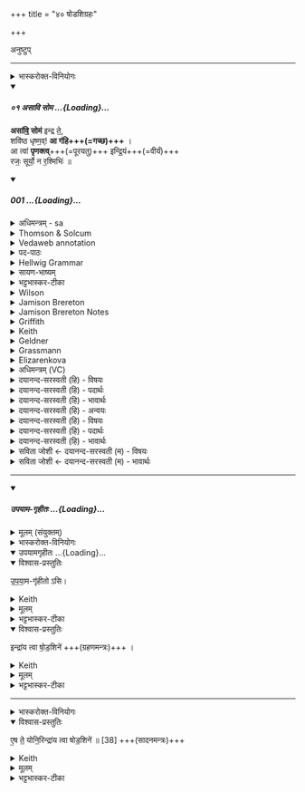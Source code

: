+++
title = "४० षोडशिग्रहः"

+++
<div class="js_include" url="/vedAH_yajuH/taittirIyam/sArasvata-vibhAgaH/saMhitA/sarva-prastutiH/1/4_somAbhiShavAdi/40_ShoDashigrahaH"  newLevelForH1="1" includeTitle="true">


अनुष्टुप्

_______
<details><summary>भास्करोक्त-विनियोगः</summary>

1तस्मिन्नेव तृतीयसवने गृह्णाति - असावित्यनुष्टुभा ॥ 
</details>
<div class="js_include" includetitle="false" newlevelforh1="5" unfilled url="/vedAH_Rk/shAkalam/saMhitA/vishvAsa-prastutiH/01/084/01_asAvi_soma.md">
<details open><summary><h5>०१ असावि सोम ...{Loading}...</h5></summary>


**असा॑वि॒ सोम॑** इन्द्र ते॒,  
शवि॑ष्ठ धृष्ण॒व्! **आ ग॑हि+++(=गच्छ)+++** ।  
आ त्वा॑ **पृणक्त्व्**+++(=पूरयतु)+++ इन्द्रि॒यं+++(=वीर्यं)+++  
रजः॒ सूर्यो॒ न र॒श्मिभिः॑ ॥

</details>
</div>
<div class="js_include" includetitle="false" newlevelforh1="5" unfilled url="/vedAH_Rk/shAkalam/saMhitA/sarvASh_TIkAH/01/084/01_asAvi_soma.md">
<details open><summary><h5>001 ...{Loading}...</h5></summary>
<details><summary>अधिमन्त्रम् - sa</summary>

- देवता - इन्द्रः
- ऋषिः - गोतमो राहूगणः
- छन्दः - अनुष्टुप्
</details>
<details><summary>Thomson & Solcum</summary>

अ᳓सावि सो᳓म इन्द्र ते  
श᳓विष्ठ धृष्णव् आ᳓ गहि  
आ᳓ त्वा पृणक्तु इन्द्रियं᳓  
र᳓जः सू᳓र्यो न᳓ रश्मि᳓भिः
</details>
<details><summary>Vedaweb annotation</summary>

_________
**Strata**  
Normal on metrical evidence alone

_________
**Pāda-label**  
genre M  
genre M  
genre M  
genre M
_________
**Morph**  
ásāvi ← √su- (root)  
{number:SG, person:3, mood:IND, tense:AOR, voice:PASS}

indra ← índra- (nominal stem)  
{case:VOC, gender:M, number:SG}

sómaḥ ← sóma- (nominal stem)  
{case:NOM, gender:M, number:SG}

te ← tvám (pronoun)  
{case:DAT, number:SG}

ā́ ← ā́ (invariable)  
{}

dhr̥ṣṇo ← dhr̥ṣṇú- (nominal stem)  
{case:VOC, gender:M, number:SG}

gahi ← √gam- (root)  
{number:SG, person:2, mood:IMP, tense:AOR, voice:ACT}

śáviṣṭha ← śáviṣṭha- (nominal stem)  
{case:VOC, gender:M, number:SG}

ā́ ← ā́ (invariable)  
{}

indriyám ← indriyá- (nominal stem)  
{case:NOM, gender:N, number:SG}

pr̥ṇaktu ← √pr̥c- (root)  
{number:SG, person:3, mood:IMP, tense:PRS, voice:ACT}

tvā ← tvám (pronoun)  
{case:ACC, number:SG}

ná ← ná (invariable)  
{}

rájaḥ ← rájas- (nominal stem)  
{case:NOM, gender:N, number:SG}

raśmíbhiḥ ← raśmí- (nominal stem)  
{case:INS, gender:M, number:PL}

sū́ryaḥ ← sū́rya- (nominal stem)  
{case:NOM, gender:M, number:SG}

</details>
<details><summary>पद-पाठः</summary>

असा॑वि । सोमः॑ । इ॒न्द्र॒ । ते॒ । शवि॑ष्ठ । धृ॒ष्णो॒ इति॑ । आ । ग॒हि॒ ।  
आ । त्वा॒ । पृ॒ण॒क्तु॒ । इ॒न्द्रि॒यम् । रजः॑ । सू॒र्यः॑ । न । र॒श्मिऽभिः॑ ॥
</details>
<details><summary>Hellwig Grammar</summary>

-   *asāvi* ← *su*
- \[verb\], singular, Aorist passive
- “press out; su.”

_________

- *soma* ← *somaḥ* ← *soma*
- \[noun\], nominative, singular, masculine
- “Soma; moon; soma \[word\]; Candra.”

_________

- *indra*
- \[noun\], vocative, singular, masculine
- “Indra; leader; best; king; first; head; self; indra \[word\];
    Indra; sapphire; fourteen; guru.”

_________

- *te* ← *tvad*
- \[noun\], dative, singular
- “you.”

_________

- *śaviṣṭha*
- \[noun\], vocative, singular, masculine
- “mighty.”

_________

- *dhṛṣṇav* ← *dhṛṣṇo* ← *dhṛṣṇu*
- \[noun\], vocative, singular, masculine
- “brave; ferocious; strong.”

_________

- *ā*
- \[adverb\]
- “towards; ākāra; until; ā; since; according to; ā \[suffix\].”

_________

- *gahi* ← *gam*
- \[verb\], singular, Aorist imperative
- “go; situate; enter (a state); travel; disappear; \[in\]; elapse;
    leave; reach; vanish; love; walk; approach; issue; hop on; gasify;
    get; come; die; drain; spread; transform; happen; discharge; ride;
    to be located; run; detect; refer; go; shall; drive.”

_________

- *ā*
- \[adverb\]
- “towards; ākāra; until; ā; since; according to; ā \[suffix\].”

_________

- *tvā* ← *tvad*
- \[noun\], accusative, singular
- “you.”

_________

- *pṛṇaktv* ← *pṛṇaktu* ← *pṛc*
- \[verb\], singular, Present imperative
- “mix; unite.”

_________

- *indriyaṃ* ← *indriyam* ← *indriya*
- \[noun\], nominative, singular, neuter
- “sense organ; Indriya; sense; power; semen; indriya \[word\]; mind;
    penis; manfulness; force.”

_________

- *rajaḥ* ← *rajas*
- \[noun\], accusative, singular, neuter
- “powder; menorrhea; dust; Rajas; atmosphere; rajas; pollen; passion;
    rajas \[word\]; sindūra; rust; tin; impurity; dark; sky.”

_________

- *sūryo* ← *sūryaḥ* ← *sūrya*
- \[noun\], nominative, singular, masculine
- “sun; Surya; sūrya \[word\]; right nostril; twelve; Calotropis
    gigantea Beng.; sūryakānta; sunlight; best.”

_________

- *na*
- \[adverb\]
- “not; like; no; na \[word\].”

_________

- *raśmibhiḥ* ← *raśmi*
- \[noun\], instrumental, plural, masculine
- “beam; rein; sunbeam; shininess; cord.”

_________

</details>
<details><summary>सायण-भाष्यम्</summary>

हे **इन्द्र** **ते** त्वदर्थं **सोमः** **असावि** अभिषुतोऽभूत् । हे **शविष्ठ** अतिशयेन बलवन् अत एव **धृष्णो** शत्रूणां धर्षयितरिन्द्र **आ** **गहि** देवयजनदेशमागच्छ । आगतं च त्वाम् **इन्द्रियं** सोमपानेनोत्पन्नं प्रभूतं सामर्थ्यम् **आ** **पृणक्तु** आपूरयतु । **रजः** अन्तरिक्षं **रश्मिभिः** किरणैः **सूर्यो** **न** । यथा सूर्यः पूरयति तद्वत् ॥ शविष्ठ । शवस्विञ्शब्दात् इष्टनि ‘ विन्मतोर्लुक्'।' टेः' इति टिलोपः । पादादित्वात् निघाताभावः । गहि । गमेर्लोटि: बहलं छन्दसि ' इति शपो लुक् ।' अनुदात्तोपदेश इत्यादिना अनुनासिकलोपः । तस्य ‘असिद्धवदत्रा भात्' इति असिद्धवत्त्वात् हेः लुगभावः ॥
</details>
<details><summary>भट्टभास्कर-टीका</summary>

हे **इन्द्र शविष्ठ** बलवत्तम । शवस्वच्-छब्दादिष्ठनि 'विन्मतोर्लुक्' इति मतुपो लुक्, 'टेः' इति टिलोपः । हे **धृष्णो** शत्रूणां धर्षयितः । 'त्रसिगृधिधृषिक्षिपेः क्नुः' इति क्नुप्रत्ययः । **आगहि** आगच्छ अस्मद्यज्ञम् । गमेश्शपो लुक् ।

कस्मादेवमुच्यस इति चेत्? त्वदर्थम् अयं **सोमोऽसावि** अभिषुतस् - तस्मादागच्छेति ।

किञ्च - **इन्द्रियं** वीर्यं सोमपानेन च प्रभूततां गतं त्वाम् **आपृणक्तु** आपूरयतु । सूर्यमिव रज उदकं यथा रश्मिभिर्द्वारभूतैः सूर्यमापूरयति ॥
</details>
<details><summary>Wilson</summary>

_________
**English translation:**  

“The **Soma** has been expressed, **Indra**, for you; potent humber (of your foes), approach; may vigour fill you (by Soma), as the sun fills the firmament with his rays.”
</details>
<details><summary>Jamison Brereton</summary>

The soma has been pressed for you, Indra. O strongest bold one,  come here.  
Let Indrian strength permeate you, as the sun permeates the airy realm  with its rays.
</details>
<details><summary>Jamison Brereton Notes</summary>

Unlike the standard tr., Witzel Gotō take rájaḥ ‘Raum’ with the frame, not the simile: “… soll dich (und) den Raum erfüllen, wie die Sonne …” I assume this is because the simile particle ná, which usually follows the first word of a simile, here follows the second word, by most interpretations (rájaḥ sū́ryo ná raśmíbhiḥ). This does not seem to me sufficient reason to split apart this cosmological image. I attribute the position of ná to the particularly close association of sū́rya- and raśmíbhiḥ, which are frequently adjacent (cf. esp. the identical simile but without a third term … sū́ryo ná raśmíbhiḥ in VIII.43.32, IX.41.5).
</details>
<details><summary>Griffith</summary>

The Soma hath been pressed for thee, O Indra; mightiest, bold One, come.  
     May Indra-vigour fill thee full, as the Sun fills mid-air with rays.
</details>
<details><summary>Keith</summary>

The Soma hath been pressed for thee O Indra;  
O most strong, O impetuous one, come hither;  
Let power encompass thee,  
Even as the sun encompasses the atmosphere with its rays.
</details>
<details><summary>Geldner</summary>

Soma ist für dich, Indra, ausgepresst, du Stärkster, Mutiger, komm herbei! Dich soll die Indrakraft durchdringen wie die Sonne mit ihren Strahlen den Raum.
</details>
<details><summary>Grassmann</summary>

Gepresst ist Soma, Indra, dir, o stärkster, kühner, komme her; Die Indrakraft durchdringe dich, wie Sonnenstrahlen rings die Luft.
</details>
<details><summary>Elizarenkova</summary>

Выжат сома для тебя, о Индра, –  
Приди, о самый сильный, дерзкий (бог)!  
Да наполнит тебя сила Индры,  
Как солнце – пространство (своими) лучами!
</details>
<details><summary>अधिमन्त्रम् (VC)</summary>

- इन्द्र:
- गोतमो राहूगणः
- निचृदनुष्टुप्
- गान्धारः
</details>
<details><summary>दयानन्द-सरस्वती (हि) - विषयः</summary>

अब चौरासीवें सूक्त का आरम्भ किया जाता है। इसके प्रथम मन्त्र में सेनापति के गुणों का उपदेश किया है ॥
</details>
<details><summary>दयानन्द-सरस्वती (हि) - पदार्थः</summary>

पदार्थान्वयभाषाः -  हे (धृष्णो) प्रगल्भ (शविष्ठ) प्रशंसित बलयुक्त (इन्द्र) परमैश्वर्य देनेहारे सत्पुरुष (ते) तेरे लिये जो (सोमः) अनेक प्रकार के रोगों को विनाश करनेहारी औषधियों का सार हमने (असावि) सिद्ध किया है, जो तेरी (इन्द्रियम्) इन्द्रियों को (सूर्यः) सविता (रश्मिभिः) किरणों से (रजः) लोकों का प्रकाश करने के (न) तुल्य प्रकाश करे उसको तू (आगहि) प्राप्त हो, वह (त्वा) तुझे (आ पृणक्तु) बल और आरोग्यता से युक्त करे ॥ १ ॥
</details>
<details><summary>दयानन्द-सरस्वती (हि) - भावार्थः</summary>

भावार्थभाषाः -  इस मन्त्र में उपमालङ्कार है। प्रजा, सेना और पाठशालाओं की सभाओ में स्थित पुरुषों को योग्य है कि अच्छे प्रकार सूर्य के समान तेजस्वी पुरुष को प्रजा, सेना और पाठशालाओं में अध्यक्ष करके सब प्रकार से उसका सत्कार करना चाहिये, वैसे सभ्यजनों की भी प्रतिष्ठा करनी चाहिये ॥ १ ॥
</details>
<details><summary>दयानन्द-सरस्वती (हि) - अन्वयः</summary>

अन्वय:  हे धृष्णो शविष्ठेन्द्र ! ते तुभ्यं यः सोमोऽस्माभिरसावि यस्ते तवेन्द्रियं सूर्यो रश्मिभी रजो नेव प्रकाशयेत् तं त्वमागहि समन्तात् प्राप्नुहि स च त्वा त्वामापृणक्तु ॥ १ ॥
</details>
<details><summary>दयानन्द-सरस्वती (हि) - विषयः</summary>

पुनः सेनाध्यक्षकृत्यमुपदिश्यते ॥
</details>
<details><summary>दयानन्द-सरस्वती (हि) - पदार्थः</summary>

पदार्थान्वयभाषाः -  (असावि) उत्पाद्यते (सोमः) उत्तमोऽनेकविधरोगनाशक ओषधिरसः (इन्द्र) सर्वैश्वर्यप्राप्तिहेतो (ते) तुभ्यम् (शविष्ठ) बलिष्ठ (धृष्णो) प्रगल्भ (आ) आभिमुख्ये (गहि) प्राप्नुहि (आ) समन्तात् (त्वा) त्वाम् (पृणक्तु) सम्पर्कं करोतु (इन्द्रियम्) मनः (रजः) लोकसमूहम् (सूर्यः) सविता (न) इव (रश्मिभिः) किरणैः ॥ १ ॥
</details>
<details><summary>दयानन्द-सरस्वती (हि) - भावार्थः</summary>

भावार्थभाषाः -  अत्रोपमालङ्कारः। प्रजासेनाशालासभास्थैः पुरुषैः सुपरीक्ष्य सूर्यसदृशं प्रजासेनाशालासभाध्यक्षं कृत्वा सर्वथा स सत्कर्त्तव्य एवं सभ्या अपि प्रतिष्ठापयितव्याः ॥ १ ॥
</details>
<details><summary>सविता जोशी ← दयानन्द-सरस्वती (म) - विषयः</summary>

या सूक्तात सेनापतीचे गुणवर्णन असल्यामुळे या सूक्तार्थ्याची संगती पूर्वसूक्तार्थाबरोबर जाणली पाहिजे. ॥
</details>
<details><summary>सविता जोशी ← दयानन्द-सरस्वती (म) - भावार्थः</summary>

भावार्थभाषाः -  या मंत्रात उपमालंकार आहे, प्रजा, सेना, शाळा व सभा यांच्यात स्थित पुरुषांनी सूर्याप्रमाणे तेजस्वी पुरुषाला प्रजा, सेना शाळेत अध्यक्ष करून सर्व प्रकारे त्याचा सत्कार केला पाहिजे तसे सभ्य लोकांचाही आदर केला पाहिजे. ॥ १ ॥
</details>
</details>
</div>  


_______

<div class="js_include" includetitle="false" newlevelforh1="5" unfilled url="/vedAH_yajuH/taittirIyam/sArasvata-vibhAgaH/saMhitA/yajuH/sarva-prastutiH/1/4_somAbhiShavAdi/38_ShoDashigrahaH/upayAma-gRhItaH.md">
<details open><summary><h5>उपयाम-गृहीतः ...{Loading}...</h5></summary>
<details><summary>मूलम् (संयुक्तम्)</summary>

उ॒प॒या॒मगृ॑हीतो॒ऽसीन्द्रा॑य त्वा षोड॒शिन॑ ए॒ष ते॒ योनि॒रिन्द्रा॑य त्वा षोड॒शिने॑ ॥
</details>
<details><summary>भास्करोक्त-विनियोगः</summary>

(ग्रहणम्)
</details>
<div class="js_include" includetitle="false" newlevelforh1="5" unfilled="" url="/vedAH_yajuH/taittirIyam/sArasvata-vibhAgaH/saMhitA/yajuH/sarva-prastutiH/1/4_somAbhiShavAdi/03_antaryAmagrahaH/upayAmagRhItaH.md">
<details open><summary><h10>उपयामगृहीतः ...{Loading}...</h10></summary>
<details open><summary>विश्वास-प्रस्तुतिः</summary>

उ॒प॒या॒म-गृ॑हीतो ऽसि।
</details>
<details><summary>Keith</summary>

Thou art taken with a support/ foundation.
</details>
<details><summary>मूलम्</summary>

उ॒प॒या॒मगृ॑हीतोऽसि।
</details>
<details><summary>भट्टभास्कर-टीका</summary>

उपयम्यन्ते स्वात्मन्येव नियम्यन्ते भूतजातान्यस्मिन् अभिन्नेधिकरणे इत्युपयामः पृथ्वी । 'इयं वा उपयामः' इति ब्राह्मणम् । 'हलश्च' इति घञ्, थाथादिस्वरेणान्तोदात्तत्वम् । तेन गृहीतस्त्वमसि ; कोन्यस्त्वां गृहीतुं क्षम इति भावः ; पृथिव्यापो गृहीष्यामीतिवत् । 'तृतीया कर्मणि' इति पूर्वपदप्रकृतिस्वरत्वम् । यद्वा - उपयामार्थं पृथिव्यर्थं गृहीतोसीति ; हे सोम ।   

ननु 'स्वाहा त्वा सुभवस्सूर्याय' इति मन्त्रवर्णनात् सूर्यदेवत्यः कथं पृथिवीदेवत्यः स्यात् ? नैतद्देवताभिधानं ; पृथिवीवासिनां प्रजानां यागद्वारेण स्थित्यर्थं गृहीतोसीति स्तूयते । यद्वा - पृथिव्यपि देवतैवास्य 'उपयामगृहीतोसीत्याहादितिदेवत्यास्तेन' इति, अदितिः पृथ्वी । 'चतुर्थी' इति योगविभागात्समासः । 'क्ते च' इति पूर्वपदप्रकृतिस्वरत्वम् । 'इयं वा उपयामस्तस्मादिमां प्रजा अनु प्रजायन्ते' इति ब्राह्मणम् ॥

________________

उपयामगृहीतोसीति व्याख्यातम् । 'इयं वा उपयामः' तयैव गृहीतोसीति ।
</details>
</details>
</div>
<details open><summary>विश्वास-प्रस्तुतिः</summary>

इन्द्रा॑य त्वा षो॒ड॒शिने॑   +++(ग्रहणमन्त्रः)+++  ।

</details>
<details><summary>Keith</summary>

to Indra of the Sodaśin thee!
</details>
<details><summary>मूलम्</summary>

उ॒प॒या॒मगृ॑हीतो॒ऽसीन्द्रा॑य त्वा षो॒ड॒शिने॑   +++(ग्रहणमन्त्रः)+++  ।

</details>
<details><summary>भट्टभास्कर-टीका</summary>

2-3ग्रहणसादने व्याख्याते ।  
षोडशिनः षोडशेन स्तोत्रेण शस्त्रेण च तद्-वान् इन्द्रष् **षोदशी** ।   
'प्रजापतिर्देवेभ्यो यज्ञान्व्यादिशत्सरिरिचानोमन्यत स यज्ञानां षोडशधा' इत्यादि ब्राह्मणम्  ॥
</details>

__________
<details><summary>भास्करोक्त-विनियोगः</summary>

(सादनम्)
</details>
<details open><summary>विश्वास-प्रस्तुतिः</summary>

ए॒ष ते॒ योनि॒रिन्द्रा॑य त्वा षोड॒शिने॑ ॥ [38]   +++(सादनमन्त्रः)+++
</details>
<details><summary>Keith</summary>

This is thy birthplace; to Indra of the Sodaśin thee!
</details>
<details><summary>मूलम्</summary>

ए॒ष ते॒ योनि॒रिन्द्रा॑य त्वा षोड॒शिने॑ ॥ [38]   +++(सादनमन्त्रः)+++
</details>
</details>
</div>
<details><summary>भट्टभास्कर-टीका</summary>

2-3ग्रहणसादने समाने ॥
</details>

</div>